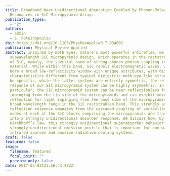 ```yaml
---
title: Broadband Near-Unidirectional Absorption Enabled by Phonon-Polariton
  Resonances in SiC Micropyramid Arrays
publication_types:
  - "2"
authors:
  - admin
  - S. Foteinopoulou
doi: https://doi.org/10.1103/PhysRevApplied.7.034001
publication: Physical Review Applied
abstract: Inspired by moth eyes, nature’s most powerful antireflex, we present a
  subwavelength SiC micropyramid design, which operates in the reststrahlen band
  of SiC, namely, the spectral band of strong phonon-photon coupling in the SiC
  material. While within this band, SiC repels electromagnetic waves, we observe
  here a broad low-reflectivity window with unique attributes, with distinct
  characteristics different from typical dielectric moth-eye-like structures. To
  be specific, while the latter systems are entirely symmetric, the reflection
  response of our SiC micropyramid system can be highly asymmetric. In
  particular, the SiC micropyramid system can be near reflectionless for light
  impinging from the tip side of the micropyramids and can exhibit more than 90%
  reflection for light impinging from the base side of the micropyramids, over a
  broad wavelength range in the SiC reststrahlen band. This strongly asymmetric
  reflection response emanates from the cascaded coupling of vortexlike cavity
  modes at each of the SiC blocks comprising the micropyramids and translates
  into a strongly unidirectional absorber response. We discuss how, by virtue of
  Kirchhoff’s law, this strongly unidirectional superabsorber behavior implies a
  strongly unidirectional emission profile that is important for one-way
  infrared sources and passive-radiative-cooling systems.
draft: false
featured: false
image:
  filename: featured
  focal_point: ""
  preview_only: false
date: 2017-03-03T23:50:43.482Z
---
```

